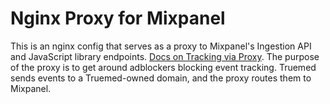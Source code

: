 # Nginx Proxy for Mixpanel
This is an nginx config that serves as a proxy to Mixpanel's Ingestion API and JavaScript library endpoints. [Docs on Tracking via Proxy](https://docs.mixpanel.com/docs/tracking/how-tos/tracking-via-proxy). The purpose of the proxy is to get around adblockers blocking event tracking. Truemed sends events to a Truemed-owned domain, and the proxy routes them to Mixpanel.

